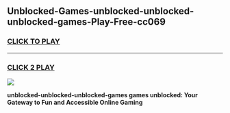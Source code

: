 
## Unblocked-Games-unblocked-unblocked-unblocked-games-Play-Free-cc069
<h3>
<a href="https://premium76.site?title=unblocked-unblocked-unblocked-games&ref=22A">CLICK TO PLAY</a></h3>
<hr>

<h3>
<a href="https://premium76.site?title=unblocked-unblocked-unblocked-games&ref=22A">CLICK 2 PLAY</a>
  
</h3>

<a href="https://premium76.site?title=unblocked-unblocked-unblocked-games&ref=22A"><img src="https://clearcache.store/games.png"></a>


**unblocked-unblocked-unblocked-games games unblocked: Your Gateway to Fun and Accessible Online Gaming**
